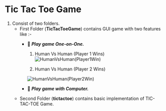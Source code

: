 # Tic Tac Toe Game

1. Consist of two folders.
    - First Folder (**TicTacToeGame**) contains GUI game with two features like :-            
         - :muscle:  ***Play game One-on-One.***                
            1. Human Vs Human (Player 1 Wins)            
            ![HumanVsHuman(Player1Win)](https://user-images.githubusercontent.com/99480752/235289941-f39c0492-03ad-46c5-a908-c470adc1cb0d.jpg)
            
            2. Human Vs Human (Player 2 Wins)
             
            ![HumanVsHuman(Player2Win)](https://user-images.githubusercontent.com/99480752/235335103-9e8c0589-f167-49ce-b8e9-e36ada74d91b.jpg)



         - :robot:   ***Play game with Computer.***
    - Second Folder (**tictactoe**) contains basic implementation of TIC-TAC-TOE Game.
